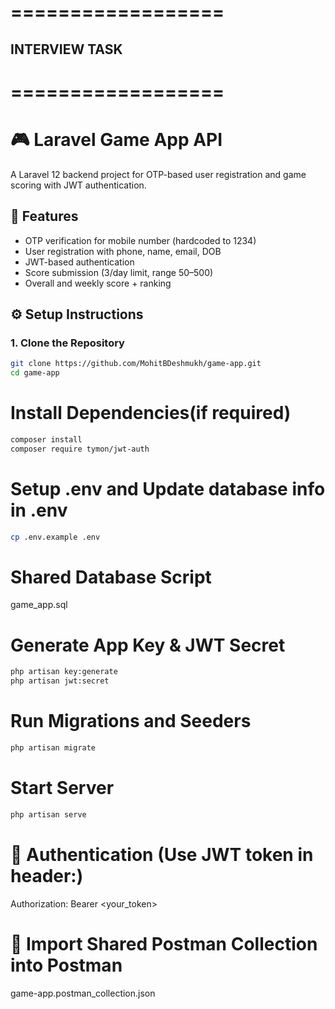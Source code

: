 # ==================

## INTERVIEW TASK

# ==================

# 🎮 Laravel Game App API

A Laravel 12 backend project for OTP-based user registration and game scoring with JWT authentication.

## 🚀 Features

-   OTP verification for mobile number (hardcoded to 1234)
-   User registration with phone, name, email, DOB
-   JWT-based authentication
-   Score submission (3/day limit, range 50–500)
-   Overall and weekly score + ranking

## ⚙️ Setup Instructions

### 1. Clone the Repository

```bash
git clone https://github.com/MohitBDeshmukh/game-app.git
cd game-app
```

# Install Dependencies(if required)

```bash
composer install
composer require tymon/jwt-auth
```

# Setup .env and Update database info in .env

```bash
cp .env.example .env
```

# Shared Database Script

game_app.sql

# Generate App Key & JWT Secret

```bash
php artisan key:generate
php artisan jwt:secret
```

# Run Migrations and Seeders

```bash
php artisan migrate
```

# Start Server

```bash
php artisan serve
```

# 🔐 Authentication (Use JWT token in header:)

Authorization: Bearer <your_token>

# 📮 Import Shared Postman Collection into Postman

game-app.postman_collection.json
